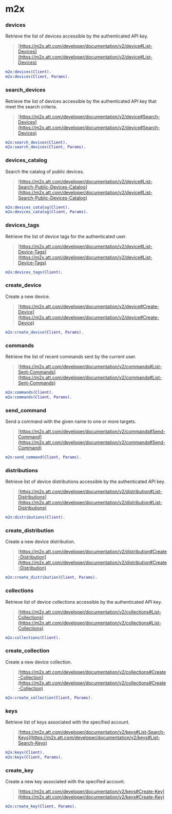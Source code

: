 # m2x

### devices
Retrieve the list of devices accessible by the authenticated API key.
> [https://m2x.att.com/developer/documentation/v2/device#List-Devices](https://m2x.att.com/developer/documentation/v2/device#List-Devices)

```erlang
m2x:devices(Client).
m2x:devices(Client, Params).
```

### search_devices
Retrieve the list of devices accessible by the authenticated API key that meet the search criteria.
> [https://m2x.att.com/developer/documentation/v2/device#Search-Devices](https://m2x.att.com/developer/documentation/v2/device#Search-Devices)

```erlang
m2x:search_devices(Client).
m2x:search_devices(Client, Params).
```

### devices_catalog
Search the catalog of public devices.
> [https://m2x.att.com/developer/documentation/v2/device#List-Search-Public-Devices-Catalog](https://m2x.att.com/developer/documentation/v2/device#List-Search-Public-Devices-Catalog)

```erlang
m2x:devices_catalog(Client).
m2x:devices_catalog(Client, Params).
```

### devices_tags
Retrieve the list of device tags for the authenticated user.
> [https://m2x.att.com/developer/documentation/v2/device#List-Device-Tags](https://m2x.att.com/developer/documentation/v2/device#List-Device-Tags)

```erlang
m2x:devices_tags(Client).
```

### create_device
Create a new device.
> [https://m2x.att.com/developer/documentation/v2/device#Create-Device](https://m2x.att.com/developer/documentation/v2/device#Create-Device)

```erlang
m2x:create_device(Client, Params).
```

### commands
Retrieve the list of recent commands sent by the current user.
> [https://m2x.att.com/developer/documentation/v2/commands#List-Sent-Commands](https://m2x.att.com/developer/documentation/v2/commands#List-Sent-Commands)

```erlang
m2x:commands(Client).
m2x:commands(Client, Params).
```

### send_command
Send a command with the given name to one or more targets.
> [https://m2x.att.com/developer/documentation/v2/commands#Send-Command](https://m2x.att.com/developer/documentation/v2/commands#Send-Command)

```erlang
m2x:send_command(Client, Params).
```

### distributions
Retrieve list of device distributions accessible by the authenticated API key.
> [https://m2x.att.com/developer/documentation/v2/distribution#List-Distributions](https://m2x.att.com/developer/documentation/v2/distribution#List-Distributions)

```erlang
m2x:distributions(Client).
```

### create_distribution
Create a new device distribution.
> [https://m2x.att.com/developer/documentation/v2/distribution#Create-Distribution](https://m2x.att.com/developer/documentation/v2/distribution#Create-Distribution)

```erlang
m2x:create_distribution(Client, Params).
```

### collections
Retrieve list of device collections accessible by the authenticated API key.
> [https://m2x.att.com/developer/documentation/v2/collections#List-Collections](https://m2x.att.com/developer/documentation/v2/collections#List-Collections)

```erlang
m2x:collections(Client).
```

### create_collection
Create a new device collection.
> [https://m2x.att.com/developer/documentation/v2/collections#Create-Collection](https://m2x.att.com/developer/documentation/v2/collections#Create-Collection)

```erlang
m2x:create_collection(Client, Params).
```

### keys
Retrieve list of keys associated with the specified account.
> [https://m2x.att.com/developer/documentation/v2/keys#List-Search-Keys](https://m2x.att.com/developer/documentation/v2/keys#List-Search-Keys)

```erlang
m2x:keys(Client).
m2x:keys(Client, Params).
```

### create_key
Create a new key associated with the specified account.
> [https://m2x.att.com/developer/documentation/v2/keys#Create-Key](https://m2x.att.com/developer/documentation/v2/keys#Create-Key)

```erlang
m2x:create_key(Client, Params).
```
